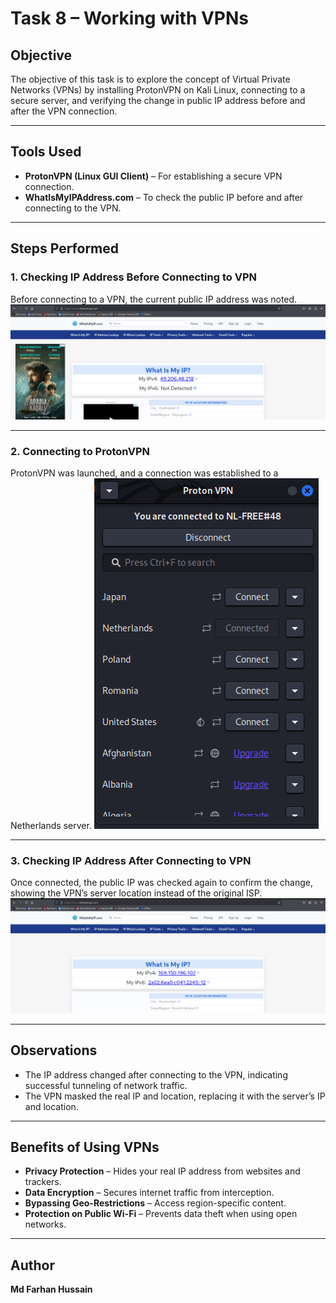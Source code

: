 # Task 8 – Working with VPNs

## Objective
The objective of this task is to explore the concept of Virtual Private Networks (VPNs) by installing ProtonVPN on Kali Linux, connecting to a secure server, and verifying the change in public IP address before and after the VPN connection.

---

## Tools Used
- **ProtonVPN (Linux GUI Client)** – For establishing a secure VPN connection.
- **WhatIsMyIPAddress.com** – To check the public IP before and after connecting to the VPN.

---

## Steps Performed

### 1. Checking IP Address Before Connecting to VPN
Before connecting to a VPN, the current public IP address was noted.
![IP Before VPN](ip_before_vpn.png)

---

### 2. Connecting to ProtonVPN
ProtonVPN was launched, and a connection was established to a Netherlands server.
![VPN Connected](vpn_connected.png)

---

### 3. Checking IP Address After Connecting to VPN
Once connected, the public IP was checked again to confirm the change, showing the VPN’s server location instead of the original ISP.
![IP After VPN](ip_after_vpn.png)

---

## Observations
- The IP address changed after connecting to the VPN, indicating successful tunneling of network traffic.
- The VPN masked the real IP and location, replacing it with the server’s IP and location.

---

## Benefits of Using VPNs
- **Privacy Protection** – Hides your real IP address from websites and trackers.
- **Data Encryption** – Secures internet traffic from interception.
- **Bypassing Geo-Restrictions** – Access region-specific content.
- **Protection on Public Wi-Fi** – Prevents data theft when using open networks.

---

## Author
**Md Farhan Hussain**
